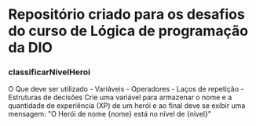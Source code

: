 # Repositório criado para os desafios do curso de Lógica de programação da DIO

<h3>classificarNivelHeroi</h3>
O Que deve ser utilizado
- Variáveis
- Operadores
- Laços de repetição
- Estruturas de decisões
Crie uma variável para armazenar o nome e a quantidade de experiência (XP) de um herói e ao final deve se exibir uma mensagem:
"O Herói de nome {nome} está no nível de {nivel}"
